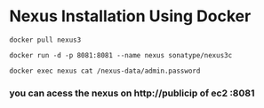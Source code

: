 # Nexus Installation Using Docker 


```
docker pull nexus3
```
```
docker run -d -p 8081:8081 --name nexus sonatype/nexus3c
```
```
docker exec nexus cat /nexus-data/admin.password
```
### you can acess the nexus on http://publicip of ec2 :8081 
